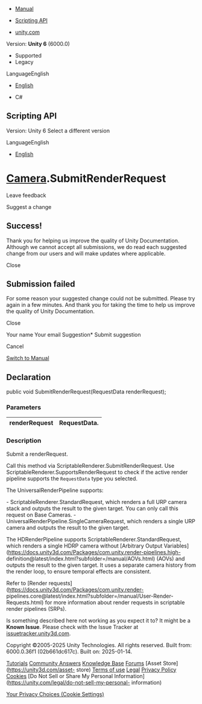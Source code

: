 [ ]()

  * [Manual](../Manual/index.html)
  * [Scripting API](../ScriptReference/index.html)

  * [unity.com](https://unity.com/)

Version: **Unity 6** (6000.0)

  * Supported
  * Legacy

LanguageEnglish

  * [English]()

  * C#

[ ](https://docs.unity3d.com)

## Scripting API

Version: Unity 6 Select a different version

LanguageEnglish

  * [English]()

#  [Camera](Camera.html).SubmitRenderRequest

Leave feedback

Suggest a change

## Success!

Thank you for helping us improve the quality of Unity Documentation. Although
we cannot accept all submissions, we do read each suggested change from our
users and will make updates where applicable.

Close

## Submission failed

For some reason your suggested change could not be submitted. Please <a>try
again</a> in a few minutes. And thank you for taking the time to help us
improve the quality of Unity Documentation.

Close

Your name Your email Suggestion* Submit suggestion

Cancel

[Switch to Manual](../Manual/class-Camera.html "Go to Camera Component in the
Manual")

## Declaration

public void SubmitRenderRequest(RequestData renderRequest);

### Parameters

renderRequest | RequestData.  
---|---  
  
### Description

Submit a renderRequest.

Call this method via ScriptableRenderer.SubmitRenderRequest. Use
ScriptableRenderer.SupportsRenderRequest to check if the active render
pipeline supports the `RequestData` type you selected.  
  
The UniversalRenderPipeline supports:  
  
\- ScriptableRenderer.StandardRequest, which renders a full URP camera stack
and outputs the result to the given target. You can only call this request on
Base Cameras. \- UniversalRenderPipeline.SingleCameraRequest, which renders a
single URP camera and outputs the result to the given target.  
  
The HDRenderPipeline supports ScriptableRenderer.StandardRequest, which
renders a single HDRP camera without [Arbitrary Output
Variables](https://docs.unity3d.com/Packages/com.unity.render-pipelines.high-
definition@latest/index.html?subfolder=/manual/AOVs.html) (AOVs) and outputs
the result to the given target. It uses a separate camera history from the
render loop, to ensure temporal effects are consistent.  
  
Refer to [Render requests](https://docs.unity3d.com/Packages/com.unity.render-
pipelines.core@latest/index.html?subfolder=/manual/User-Render-Requests.html)
for more information about render requests in scriptable render pipelines
(SRPs).

Is something described here not working as you expect it to? It might be a
**Known Issue**. Please check with the Issue Tracker at
[issuetracker.unity3d.com](https://issuetracker.unity3d.com).

Copyright ©2005-2025 Unity Technologies. All rights reserved. Built from:
6000.0.36f1 (02b661dc617c). Built on: 2025-01-14.

[Tutorials](https://unity3d.com/learn) [Community
Answers](https://answers.unity3d.com) [Knowledge
Base](https://support.unity3d.com/hc/en-us)
[Forums](https://forum.unity3d.com) [Asset Store](https://unity3d.com/asset-
store) [Terms of use](https://docs.unity3d.com/Manual/TermsOfUse.html)
[Legal](https://unity.com/legal) [Privacy
Policy](https://unity.com/legal/privacy-policy)
[Cookies](https://unity.com/legal/cookie-policy) [Do Not Sell or Share My
Personal Information](https://unity.com/legal/do-not-sell-my-personal-
information)

[Your Privacy Choices (Cookie Settings)](javascript:void\(0\);)

